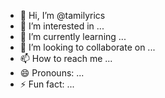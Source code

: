 - 👋 Hi, I’m @tamilyrics
- 👀 I’m interested in ...
- 🌱 I’m currently learning ...
- 💞️ I’m looking to collaborate on ...
- 📫 How to reach me ...
- 😄 Pronouns: ...
- ⚡ Fun fact: ...

<!---
tamilyrics/tamilyrics is a ✨ special ✨ repository because its `README.md` (this file) appears on your GitHub profile.
You can click the Preview link to take a look at your changes.
--->
